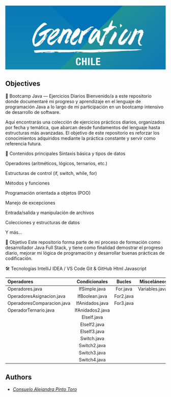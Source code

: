 <p align="center">
  <img src="https://github.com/Arkanabytes/Generation/blob/Pseint/Prueba_1/Generation.jpg">
</p>


## Objectives 
🧠 Bootcamp Java — Ejercicios Diarios
Bienvenido/a a este repositorio donde documentaré mi progreso y aprendizaje en el lenguaje de programación Java a lo largo de mi participación en un bootcamp intensivo de desarrollo de software.

Aquí encontrarás una colección de ejercicios prácticos diarios, organizados por fecha y temática, que abarcan desde fundamentos del lenguaje hasta estructuras más avanzadas. El objetivo de este repositorio es reforzar los conocimientos adquiridos mediante la práctica constante y servir como referencia futura.

📌 Contenidos principales
Sintaxis básica y tipos de datos

Operadores (aritméticos, lógicos, ternarios, etc.)

Estructuras de control (if, switch, while, for)

Métodos y funciones

Programación orientada a objetos (POO)

Manejo de excepciones

Entrada/salida y manipulación de archivos

Colecciones y estructuras de datos

Y más...

🚀 Objetivo
Este repositorio forma parte de mi proceso de formación como desarrollador Java Full Stack, y tiene como finalidad demostrar el progreso diario, mejorar mi lógica de programación y desarrollar buenas prácticas de codificación.

🛠️ Tecnologías
IntelliJ IDEA / VS Code
Git & GitHub
Html
Javascript

| Operadores                   | Condicionales               | Bucles       | Misceláneos     |
|:-----------------------------|:----------------------------:|:------------:|----------------:|
| Operadores.java              | IfSimple.java               | For.java     | Variables.java  |
| OperadoresAsignacion.java   | IfBoolean.java              | For2.java    |                 |
| OperadoresComparacion.java  | IfAnidados.java             | For3.java    |                 |
| OperadorTernario.java        | IfAnidados2.java            |              |                 |
|                              | ElseIf.java                 |              |                 |
|                              | ElseIf2.java                |              |                 |
|                              | ElseIf3.java                |              |                 |
|                              | Switch.java                 |              |                 |
|                              | Switch2.java                |              |                 |
|                              | Switch3.java                |              |                 |
|                              | Switch4.java                |              |                 |



## Authors


* [*Consuelo Alejandra Pinto Toro*](https://github.com/Arkanabytes)
